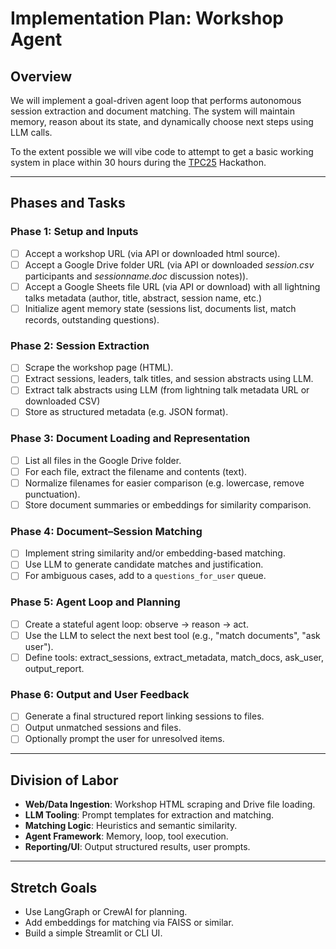 # Implementation Plan: Workshop Agent

## Overview

We will implement a goal-driven agent loop that performs autonomous session extraction and document matching. The system will maintain memory, reason about its state, and dynamically choose next steps using LLM calls.

To the extent possible we will vibe code to attempt to get a basic working system in place within 30 hours during the 
[TPC25](tpc25.org) Hackathon.

---

## Phases and Tasks

### Phase 1: Setup and Inputs
- [ ] Accept a workshop URL (via API or downloaded html source).
- [ ] Accept a Google Drive folder URL (via API or downloaded *session.csv* participants and *sessionname.doc* discussion notes)).
- [ ] Accept a Google Sheets file URL (via API or download) with all lightning talks metadata (author, title, abstract, session name, etc.)
- [ ] Initialize agent memory state (sessions list, documents list, match records, outstanding questions).

### Phase 2: Session Extraction
- [ ] Scrape the workshop page (HTML).
- [ ] Extract sessions, leaders, talk titles, and session abstracts using LLM.
- [ ] Extract talk abstracts using LLM (from lightning talk metadata URL or downloaded CSV)
- [ ] Store as structured metadata (e.g. JSON format).

### Phase 3: Document Loading and Representation
- [ ] List all files in the Google Drive folder.
- [ ] For each file, extract the filename and contents (text).
- [ ] Normalize filenames for easier comparison (e.g. lowercase, remove punctuation).
- [ ] Store document summaries or embeddings for similarity comparison.

### Phase 4: Document–Session Matching
- [ ] Implement string similarity and/or embedding-based matching.
- [ ] Use LLM to generate candidate matches and justification.
- [ ] For ambiguous cases, add to a `questions_for_user` queue.

### Phase 5: Agent Loop and Planning
- [ ] Create a stateful agent loop: observe → reason → act.
- [ ] Use the LLM to select the next best tool (e.g., "match documents", "ask user").
- [ ] Define tools: extract_sessions, extract_metadata, match_docs, ask_user, output_report.

### Phase 6: Output and User Feedback
- [ ] Generate a final structured report linking sessions to files.
- [ ] Output unmatched sessions and files.
- [ ] Optionally prompt the user for unresolved items.

---

## Division of Labor

- **Web/Data Ingestion**: Workshop HTML scraping and Drive file loading.
- **LLM Tooling**: Prompt templates for extraction and matching.
- **Matching Logic**: Heuristics and semantic similarity.
- **Agent Framework**: Memory, loop, tool execution.
- **Reporting/UI**: Output structured results, user prompts.

---

## Stretch Goals

- Use LangGraph or CrewAI for planning.
- Add embeddings for matching via FAISS or similar.
- Build a simple Streamlit or CLI UI.


